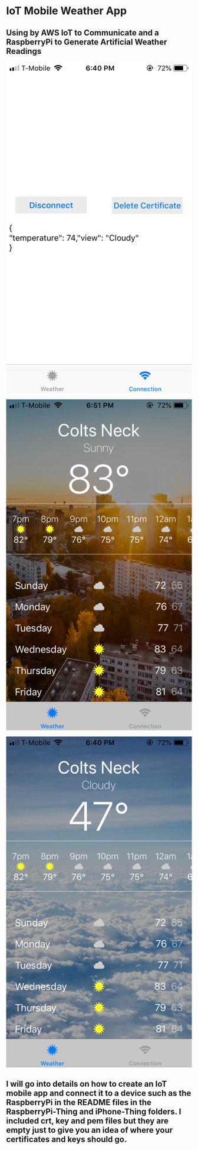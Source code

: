 # IoT Mobile Weather App
## Using by AWS IoT to Communicate and a RaspberryPi to Generate Artificial Weather Readings

![Alt text](/images/Connect.png?raw=true "IoT Connection View")

![Alt text](/images/Sunny.png?raw=true "IoT Weather View with a Sunny reading")

![Alt text](/images/Cloudy.png?raw=true "IoT Weather View with a Cloudy reading")

## I will go into details on how to create an IoT mobile app and connect it to a device such as the RaspberryPi in the README files in the RaspberryPi-Thing and iPhone-Thing folders. I included crt, key and pem files but they are empty just to give you an idea of where your certificates and keys should go.
